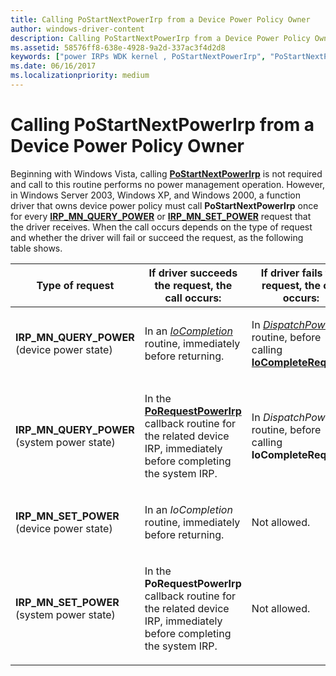 ```yaml
---
title: Calling PoStartNextPowerIrp from a Device Power Policy Owner
author: windows-driver-content
description: Calling PoStartNextPowerIrp from a Device Power Policy Owner
ms.assetid: 58576ff8-638e-4928-9a2d-337ac3f4d2d8
keywords: ["power IRPs WDK kernel , PoStartNextPowerIrp", "PoStartNextPowerIrp", "device power policy WDK kernel"]
ms.date: 06/16/2017
ms.localizationpriority: medium
---
```


# Calling PoStartNextPowerIrp from a Device Power Policy Owner





Beginning with Windows Vista, calling [**PoStartNextPowerIrp**](https://msdn.microsoft.com/library/windows/hardware/ff559776) is not required and call to this routine performs no power management operation. However, in Windows Server 2003, Windows XP, and Windows 2000, a function driver that owns device power policy must call **PoStartNextPowerIrp** once for every [**IRP\_MN\_QUERY\_POWER**](https://msdn.microsoft.com/library/windows/hardware/ff551699) or [**IRP\_MN\_SET\_POWER**](https://msdn.microsoft.com/library/windows/hardware/ff551744) request that the driver receives. When the call occurs depends on the type of request and whether the driver will fail or succeed the request, as the following table shows.

<table>
<colgroup>
<col width="33%" />
<col width="33%" />
<col width="33%" />
</colgroup>
<thead>
<tr class="header">
<th>Type of request</th>
<th>If driver succeeds the request, the call occurs:</th>
<th>If driver fails the request, the call occurs:</th>
</tr>
</thead>
<tbody>
<tr class="odd">
<td><p><strong>IRP_MN_QUERY_POWER</strong> (device power state)</p></td>
<td><p>In an <a href="https://msdn.microsoft.com/library/windows/hardware/ff548354" data-raw-source="[&lt;em&gt;IoCompletion&lt;/em&gt;](https://msdn.microsoft.com/library/windows/hardware/ff548354)"><em>IoCompletion</em></a> routine, immediately before returning.</p></td>
<td><p>In <a href="https://msdn.microsoft.com/library/windows/hardware/ff543354" data-raw-source="[&lt;em&gt;DispatchPower&lt;/em&gt;](https://msdn.microsoft.com/library/windows/hardware/ff543354)"><em>DispatchPower</em></a> routine, before calling <a href="https://msdn.microsoft.com/library/windows/hardware/ff548343" data-raw-source="[&lt;strong&gt;IoCompleteRequest&lt;/strong&gt;](https://msdn.microsoft.com/library/windows/hardware/ff548343)"><strong>IoCompleteRequest</strong></a>.</p></td>
</tr>
<tr class="even">
<td><p><strong>IRP_MN_QUERY_POWER</strong> (system power state)</p></td>
<td><p>In the <a href="https://msdn.microsoft.com/library/windows/hardware/ff559734" data-raw-source="[&lt;strong&gt;PoRequestPowerIrp&lt;/strong&gt;](https://msdn.microsoft.com/library/windows/hardware/ff559734)"><strong>PoRequestPowerIrp</strong></a> callback routine for the related device IRP, immediately before completing the system IRP.</p></td>
<td><p>In <em>DispatchPower</em> routine, before calling <strong>IoCompleteRequest</strong>.</p></td>
</tr>
<tr class="odd">
<td><p><strong>IRP_MN_SET_POWER</strong> (device power state)</p></td>
<td><p>In an <em>IoCompletion</em> routine, immediately before returning.</p></td>
<td><p>Not allowed.</p></td>
</tr>
<tr class="even">
<td><p><strong>IRP_MN_SET_POWER</strong> (system power state)</p></td>
<td><p>In the <strong>PoRequestPowerIrp</strong> callback routine for the related device IRP, immediately before completing the system IRP.</p></td>
<td><p>Not allowed.</p></td>
</tr>
</tbody>
</table>

 

 

 




